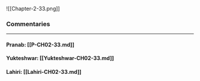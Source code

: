 ![[Chapter-2-33.png]]

### Commentaries

---

#### Pranab: [[P-CH02-33.md]]

#### Yukteshwar: [[Yukteshwar-CH02-33.md]]

#### Lahiri: [[Lahiri-CH02-33.md]]

